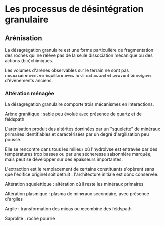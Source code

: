 # Les processus de désintégration granulaire

## Arénisation

La désagrégation granulaire est une forme particulière de fragmentation des roches qui ne relève pas de la seule dissociation mécanique ou des actions (bio)chimiques.

Les volumes d'arènes observables sur le terrain ne sont pas nécessairement en équilibre avec le climat actuel et peuvent témoigner d'évènements anciens.

### Altération ménagée

La désagrégation granulaire comporte trois mécanismes en interactions.

Arène granitique : sable peu évolué avec présence de quartz et de feldspath

L'arénisation produit des altérites dominées par un "squelette" de minéraux primaires identifiables et caractérisées par un degré d'argilisation peu poussé.

Elle se rencontre dans tous les milieux où  l'hydrolyse est entravée par des températures trop basses ou par une sécheresse saisonnière marquée, mais peut se développer sur des épaisseurs importantes.

L'extraction est le remplacement de certains constituants s'opèrent sans que l'édifice originel soit détruit : l'architecture initiale est donc conservée.

Altération squelettique : altération où il reste les minéraux primaires

Altération plasmique : plasma de minéraux secondaire, avec présence d'argiles

Argile : transformation des micas ou recombiné des feldspath

Saprolite : roche pourrie  
